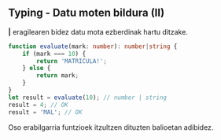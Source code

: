 ## Typing - Datu moten bildura (II)

**|** eragilearen bidez datu mota ezberdinak hartu ditzake.

```typescript
function evaluate(mark: number): number|string {
    if (mark === 10) {
        return 'MATRICULA!';
    } else {
        return mark;
    }
}
let result = evaluate(10); // number | string
result = 4; // OK
result = 'MAL'; // OK
```
Oso erabilgarria funtzioek itzultzen dituzten balioetan adibidez.